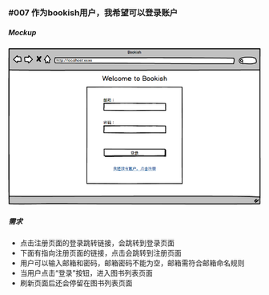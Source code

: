 ### #007 作为bookish用户，我希望可以登录账户

##### Mockup
![登录](images/Login.png "登录")

##### 需求
- 点击注册页面的登录跳转链接，会跳转到登录页面
- 下面有指向注册页面的链接，点击会跳转到注册页面
- 用户可以输入邮箱和密码，邮箱密码不能为空，邮箱需符合邮箱命名规则
- 当用户点击“登录”按钮，进入图书列表页面
- 刷新页面后还会停留在图书列表页面
